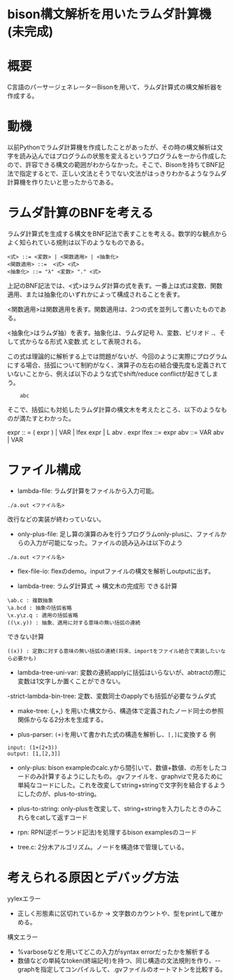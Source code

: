 # bison構文解析を用いたラムダ計算機(未完成)

# 概要

C言語のパーサージェネレーターBisonを用いて、ラムダ計算式の構文解析器を作成する。

# 動機

以前Pythonでラムダ計算機を作成したことがあったが、その時の構文解析は文字を読み込んではプログラムの状態を変えるというプログラムを一から作成したので、許容できる構文の範囲がわからなかった。そこで、Bisonを持ちてBNF記法で指定するとで、正しい文法とそうでない文法がはっきりわかるようなラムダ計算機を作りたいと思ったからである。


# ラムダ計算のBNFを考える

ラムダ計算式を生成する構文をBNF記法で表すことを考える。数学的な観点からよく知られている規則は以下のようなものである。

```
<式> ::= <変数> | <関数適用> | <抽象化>
<関数適用> ::=  <式> <式> 
<抽象化> ::= "λ" <変数> "." <式>
```

上記のBNF記法では、<式>はラムダ計算の式を表す。一番上は式は変数、関数適用、または抽象化のいずれかによって構成されることを表す。

<関数適用>は関数適用を表す。関数適用は、2つの式を並列して書いたものである。

<抽象化>はラムダ抽）を表す。抽象化は、ラムダ記号 λ、変数、ピリオド .、そして式からなる形式 λ変数.式 として表現される。

この式は理論的に解析する上では問題がないが、今回のように実際にプログラムにする場合、括弧について制約がなく、演算子の左右の結合優先度も定義されていないことから、例えば以下のような式でshift/reduce conflictが起きてしまう。
```
    abc
```

そこで、括弧にも対処したラムダ計算の構文木を考えたところ、以下のようなものが満たすとわかった。

expr :: = ( expr )
    | VAR
    | lfex expr 
    | L abv . expr
lfex ::= expr
abv ::= VAR abv
    | VAR


# ファイル構成

- lambda-file: ラムダ計算をファイルから入力可能。
```
./a.out <ファイル名>
```
改行などの実装が終わっていない。

- only-plus-file: 足し算の演算のみを行うプログラムonly-plusに、ファイルからの入力が可能になった。ファイルの読み込みは以下のよう
```
./a.out <ファイル名>
```

- flex-file-io: flexのdemo。inputファイルの構文を解析しoutputに出す。

- lambda-tree: ラムダ計算式 -> 構文木の完成形
できる計算
```
\ab.c : 複数抽象
\a.bcd : 抽象の括弧省略
\x.y\z.q : 適用の括弧省略
((\x.y)) : 抽象、適用に対する意味の無い括弧の連続
```

できない計算
```
((x)) : 定数に対する意味の無い括弧の連続(将来、importをファイル結合で実装したいなら必要かも)
```

- lambda-tree-uni-var: 変数の連続applyに括弧はいらないが、abtractの際に変数は1文字しか置くことができない。

-strict-lambda-bin-tree: 定数、変数同士のapplyでも括弧が必要なラムダ式

- make-tree: (,+,) を用いた構文から、構造体で定義されたノード同士の参照関係からなる2分木を生成する。
 


- plus-parser: `(+)`を用いて書かれた式の構造を解析し、`[,]`に変換する
例
```
input: (1+(2+3))
output: [1,[2,3]]
```

- only-plus: bison exampleのcalc.yから間引いて、数値+数値、の形をしたコードのみ計算するようにしたもの。.gvファイルを、graphvizで見るために単純なコードにした。これを改変してstring+stringで文字列を結合するようにしたのが、plus-to-string。

- plus-to-string: only-plusを改変して、string+stringを入力したときのみこれらをcatして返すコード

- rpn: RPN(逆ポーランド記法)を処理するbison examplesのコード

- tree.c: 2分木アルゴリズム。ノードを構造体で管理している。

# 考えられる原因とデバッグ方法

yylexエラー
- 正しく形態素に区切れているか -> 文字数のカウントや、型をprintして確かめる。

構文エラー
- %varboseなどを用いてどこの入力がsyntax errorだったかを解析する
- 数値などの単純なtoken(終端記号)を持つ、同じ構造の文法規則を作り、--graphを指定してコンパイルして、.gvファイルのオートマトンを比較する。
